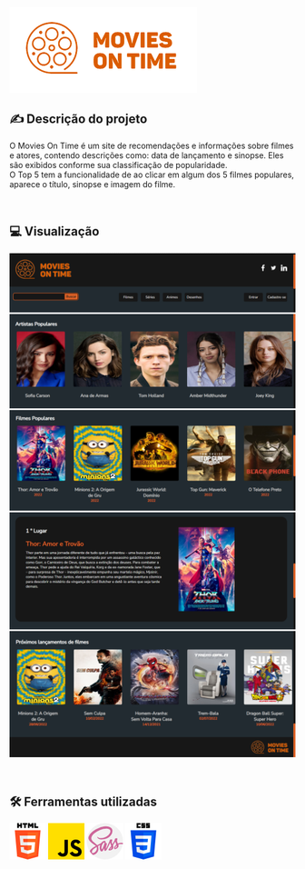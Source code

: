 ![logo](img/logo.png)


## ✍️ Descrição do projeto

O Movies On Time é um site de recomendações e informações sobre filmes e atores, contendo descrições como: data de lançamento e sinopse. Eles são exibidos conforme sua classificação de popularidade.
<br>
O Top 5 tem a funcionalidade de ao clicar em algum dos 5 filmes populares, aparece o título, sinopse e imagem do filme.

<br>

## 💻 Visualização
![Header](img/header.png)
![Artistas Populares](img/artistas.png)
![Filmes Populares](img/filmes.png)
![Top 5](img/top5.png)
![Lançamentos](img/lan%C3%A7amentos.png)

<br>

## 🛠️ Ferramentas utilizadas
![Logo HTML](img/html-5.png)
![Logo do JS](img/js.png)
![Logo do SASS](img/sass.png)
![logo do CSS](img/css-3.png)